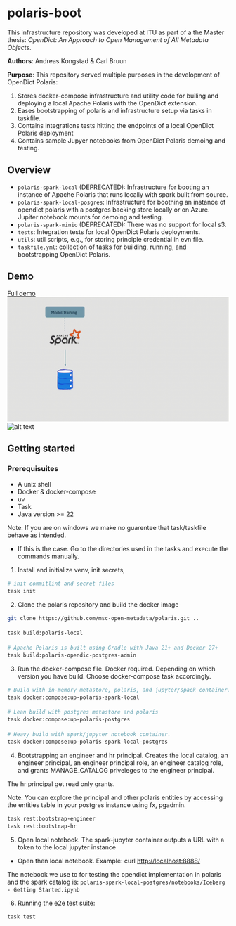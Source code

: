 # polaris-boot

This infrastructure repository was developed at ITU as part of a the Master thesis: _OpenDict: An Approach to Open Management of All Metadata Objects_.

**Authors**: Andreas Kongstad & Carl Bruun

**Purpose**: This repository served multiple purposes in the development of OpenDict Polaris:

1. Stores docker-compose infrastructure and utility code for builing and deploying a local Apache Polaris with the OpenDict extension.
2. Eases bootstrapping of polaris and infrastructure setup via tasks in taskfile.
3. Contains integrations tests hitting the endpoints of a local OpenDict Polaris deployment
4. Contains sample Jupyer notebooks from OpenDict Polaris demoing and testing.

## Overview

- `polaris-spark-local` (DEPRECATED): Infrastructure for booting an instance of Apache Polaris that runs locally with spark built from source.
- `polaris-spark-local-posgres`: Infrastructure for boothing an instance of opendict polaris with a postgres backing store locally or on Azure. Jupiter notebook mounts for demoing and testing.
- `polaris-spark-minio` (DEPRECATED): There was no support for local s3.
- `tests`: Integration tests for local OpenDict Polaris deployments.
- `utils`: util scripts, e.g., for storing principle credential in evn file.
- `taskfile.yml`: collection of tasks for building, running, and bootstrapping OpenDict Polaris.

## Demo

[Full demo](https://www.youtube.com/watch?v=OLFZZZAcOqQ)
![alt text](<assets/demo-scenario.gif>)
![alt text](<assets/demo-demo.gif>)

## Getting started

### Prerequisuites

- A unix shell
- Docker & docker-compose
- uv
- Task
- Java version >= 22

Note: If you are on windows we make no guarentee that task/taskfile behave as intended.

- If this is the case. Go to the directories used in the tasks and execute the commands manually.

1. Install and initialize venv, init secrets,

```bash
# init commitlint and secret files
task init
```

2. Clone the polaris repository and build the docker image

```bash
git clone https://github.com/msc-open-metadata/polaris.git ..

task build:polaris-local

# Apache Polaris is built using Gradle with Java 21+ and Docker 27+
task build:polaris-opendic-postgres-admin
```

3. Run the docker-compose file. Docker required. Depending on which version you have build. Choose docker-compose task accordingly.

```bash
# Build with in-memory metastore, polaris, and jupyter/spack container.
task docker:compose:up-polaris-spark-local

# Lean build with postgres metastore and polaris
task docker:compose:up-polaris-postgres

# Heavy build with spark/jupyter notebook container.
task docker:compose:up-polaris-spark-local-postgres
```

4. Bootstrapping an engineer and hr principal. Creates the local catalog, an engineer principal, an engineer principal role, an engineer catalog role, and grants MANAGE_CATALOG priveleges to the engineer principal.

The hr principal get read only grants.

Note: You can explore the principal and other polaris entities by accessing the entities table in your postgres instance using fx, pgadmin.

```bash
task rest:bootstrap-engineer
task rest:bootstrap-hr
```

5. Open local notebook.
  The spark-jupyter container outputs a URL with a token to the local jupyter instance

- Open then local notebook. Example: curl <http://localhost:8888/>

The notebook we use to for testing the opendict implementation in polaris and the spark catalog is: `polaris-spark-local-postgres/notebooks/Iceberg - Getting Started.ipynb`

6. Running the e2e test suite:

```bash
task test
```

